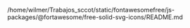 /home/wilmer/Trabajos_sccot/static/fontawesomefree/js-packages/@fortawesome/free-solid-svg-icons/README.md